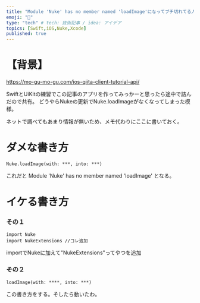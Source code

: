 ```yaml
---
title: "Module 'Nuke' has no member named 'loadImage'になってブチ切れてる人へ（俺）"
emoji: "🐷"
type: "tech" # tech: 技術記事 / idea: アイデア
topics: [Swift,iOS,Nuke,Xcode]
published: true
---
```



# 【背景】

https://mo-gu-mo-gu.com/ios-qiita-client-tutorial-api/

SwiftとUiKitの練習でこの記事のアプリを作ってみっかーと思ったら途中で詰んだので共有。
どうやらNukeの更新でNuke.loadImageがなくなってしまった模様。

ネットで調べてもあまり情報が無いため、メモ代わりにここに書いておく。

# ダメな書き方
```
Nuke.loadImage(with: ***, into: ***)
```

これだと
Module 'Nuke' has no member named 'loadImage'
となる。


# イケる書き方


### その１

```
import Nuke
import NukeExtensions //コレ追加
```
importでNukeに加えて"NukeExtensions"ってやつを追加

### その２
```
loadImage(with: ****, into: ***)
```

この書き方をする。そしたら動いたわ。
